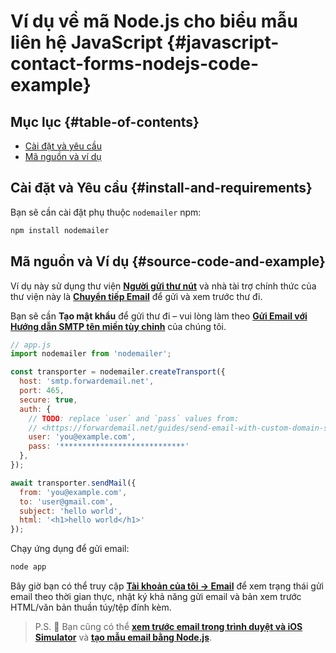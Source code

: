 # Ví dụ về mã Node.js cho biểu mẫu liên hệ JavaScript {#javascript-contact-forms-nodejs-code-example}

## Mục lục {#table-of-contents}

* [Cài đặt và yêu cầu](#install-and-requirements)
* [Mã nguồn và ví dụ](#source-code-and-example)

## Cài đặt và Yêu cầu {#install-and-requirements}

Bạn sẽ cần cài đặt phụ thuộc `nodemailer` npm:

```sh
npm install nodemailer
```

## Mã nguồn và Ví dụ {#source-code-and-example}

Ví dụ này sử dụng thư viện **[Người gửi thư nút](https://github.com/nodemailer/nodemailer)** và nhà tài trợ chính thức của thư viện này là **[Chuyển tiếp Email](https://forwardemail.net)** để gửi và xem trước thư đi.

Bạn sẽ cần <strong class="text-success"><i class="fa fa-key"></i> Tạo mật khẩu</strong> để gửi thư đi – vui lòng làm theo **[Gửi Email với Hướng dẫn SMTP tên miền tùy chỉnh](/guides/send-email-with-custom-domain-smtp)** của chúng tôi.

<!-- https://github.com/nodemailer/nodemailer-web/pull/22 -->

```js
// app.js
import nodemailer from 'nodemailer';

const transporter = nodemailer.createTransport({
  host: 'smtp.forwardemail.net',
  port: 465,
  secure: true,
  auth: {
    // TODO: replace `user` and `pass` values from:
    // <https://forwardemail.net/guides/send-email-with-custom-domain-smtp>
    user: 'you@example.com',
    pass: '****************************'
  },
});

await transporter.sendMail({
  from: 'you@example.com',
  to: 'user@gmail.com',
  subject: 'hello world',
  html: '<h1>hello world</h1>'
});
```

Chạy ứng dụng để gửi email:

```sh
node app
```

Bây giờ bạn có thể truy cập **[Tài khoản của tôi → Email](/my-account/emails)** để xem trạng thái gửi email theo thời gian thực, nhật ký khả năng gửi email và bản xem trước HTML/văn bản thuần túy/tệp đính kèm.

> P.S. :tada: Bạn cũng có thể **[xem trước email trong trình duyệt và iOS Simulator](/docs/test-preview-email-rendering-browsers-ios-simulator)** và **[tạo mẫu email bằng Node.js](/docs/send-emails-with-node-js-javascript)**.